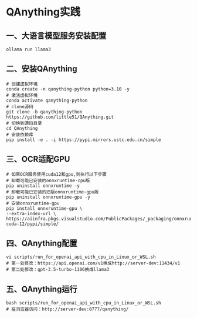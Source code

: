 # QAnything实践

## 一、大语言模型服务安装配置

```shell
ollama run llama3
```

## 二、安装QAnything

```shell
# 创建虚拟环境
conda create -n qanything-python python=3.10 -y
# 激活虚拟环境
conda activate qanything-python
# clone源码
git clone -b qanything-python https://github.com/little51/QAnything.git
# 切换到源码目录
cd QAnything
# 安装依赖库
pip install -e . -i https://pypi.mirrors.ustc.edu.cn/simple
```

## 三、OCR适配GPU

```shell
# 如果OCR服务使用cuda12和gpu,则执行以下步骤
# 卸载可能已安装的onnxruntime-cpu版
pip uninstall onnxruntime -y
# 卸载可能已安装的旧版onnxruntime-gpu版
pip uninstall onnxruntime-gpu -y
# 安装onnxruntime-gpu
pip install onnxruntime-gpu \
--extra-index-url \
https://aiinfra.pkgs.visualstudio.com/PublicPackages/_packaging/onnxruntime-cuda-12/pypi/simple/
```

## 四、QAnything配置

```shell
vi scripts/run_for_openai_api_with_cpu_in_Linux_or_WSL.sh
# 第一处修改：https://api.openai.com/v1换成http://server-dev:11434/v1
# 第二处修改：gpt-3.5-turbo-1106换成llama3
```

## 五、QAnything运行
```shell
bash scripts/run_for_openai_api_with_cpu_in_Linux_or_WSL.sh
# 在浏览器访问：http://server-dev:8777/qanything/
```

